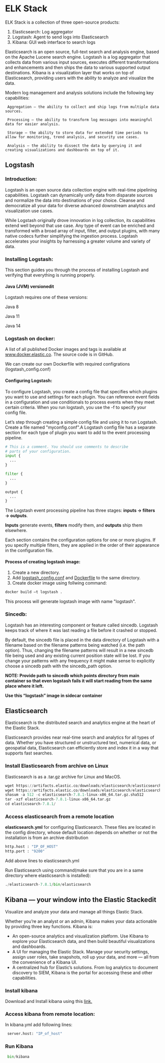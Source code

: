 # ELK Stack
ELK Stack is a collection of three open-source products:
   1. Elasticsearch: Log aggregator 
   2. Logstash: Agent to send logs into Elasticsearch 
   3. Kibana: GUI web interface to search logs 

Elasticsearch is an open source, full-text search and analysis engine, based on the Apache Lucene search engine. Logstash is a log aggregator that collects data from various input sources, executes different transformations and enhancements and then ships the data to various supported output destinations. Kibana is a visualization layer that works on top of Elasticsearch, providing users with the ability to analyze and visualize the data.   

Modern log management and analysis solutions include the following key capabilities: 

     Aggregation – the ability to collect and ship logs from multiple data sources. 

     Processing – the ability to transform log messages into meaningful data for easier analysis. 

     Storage – the ability to store data for extended time periods to allow for monitoring, trend analysis, and security use cases. 

     Analysis – the ability to dissect the data by querying it and creating visualizations and dashboards on top of it. 
 
 ## Logstash  
 ### Introduction: 
 Logstash is an open source data collection engine with real-time pipelining capabilities. Logstash can dynamically unify data from disparate sources and normalize the data into destinations of your choice. Cleanse and democratize all your data for diverse advanced downstream analytics and visualization use cases. 

While Logstash originally drove innovation in log collection, its capabilities extend well beyond that use case. Any type of event can be enriched and transformed with a broad array of input, filter, and output plugins, with many native codecs further simplifying the ingestion process. Logstash accelerates your insights by harnessing a greater volume and variety of data. 

 ### Installing Logstash: 
 This section guides you through the process of installing Logstash and verifying that everything is running properly. 
 #### Java (JVM) versionedit 

Logstash requires one of these versions: 
  
  Java 8 
  
  Java 11 
  
  Java 14 

### Logstash on docker: 
A list of all published Docker images and tags is available at www.docker.elastic.co. The source code is in GitHub. 

We can create our own Dockerfile with required configrations (logstash_config.conf)
#### Configuring Logstash:
To configure Logstash, you create a config file that specifies which plugins you want to use and settings for each plugin. You can reference event fields in a configuration and use conditionals to process events when they meet certain criteria. When you run logstash, you use the -f to specify your config file. 

Let’s step through creating a simple config file and using it to run Logstash. Create a file named "myconfig.conf".A Logstash config file has a separate section for each type of plugin you want to add to the event processing pipeline. 
```python
# This is a comment. You should use comments to describe
# parts of your configuration.
input {
  ...
}

filter {
  ...
}

output {
  ...
}
```
The Logstash event processing pipeline has three stages: **inputs → filters → outputs**. 

**Inputs** generate events, **filters** modify them, and **outputs** ship them elsewhere. 

Each section contains the configuration options for one or more plugins. If you specify multiple filters, they are applied in the order of their appearance in the configuration file. 

#### Process of creating logstash image: 
   1. Create a new directory. 
   2. Add [logstash_config.conf](https://github.com/Seagate/cortx-experiments/blob/master/Elasticsearch/Log%20Ingestion/src/logstash_config.conf) and [Dockerfile](https://github.com/Seagate/cortx-experiments/blob/master/Elasticsearch/Log%20Ingestion/src/Dockerfile) to the same directory.
   3. Create docker image using follwing command:
   ```python
docker build –t logstash . 
```
This process will generate logstash image with name "logstash".

### Sincedb:
Logstash has an interesting component or feature called sincedb. Logstash keeps track of where it was last reading a file before it crashed or stopped.

By default, the sincedb file is placed in the data directory of Logstash with a filename based on the filename patterns being watched (i.e. the path option). Thus, changing the filename patterns will result in a new sincedb file being used and any existing current position state will be lost. If you change your patterns with any frequency it might make sense to explicitly choose a sincedb path with the sincedb_path option.

**NOTE: Provide path to sincedb which points directory from main container so that even logstash fails it will start reading from the same place where it left.**

**Use this “logstash” image in sidecar container** 
## Elasticsearch
Elasticsearch is the distributed search and analytics engine at the heart of the Elastic Stack. 

Elasticsearch provides near real-time search and analytics for all types of data. Whether you have structured or unstructured text, numerical data, or geospatial data, Elasticsearch can efficiently store and index it in a way that supports fast searches. 

### Install Elasticsearch from archive on Linux 

Elasticsearch is as a .tar.gz archive for Linux and MacOS.
 ```python
wget https://artifacts.elastic.co/downloads/elasticsearch/elasticsearch-7.8.1-linux-x86_64.tar.gz
wget https://artifacts.elastic.co/downloads/elasticsearch/elasticsearch-7.8.1-linux-x86_64.tar.gz.sha512
shasum -a 512 -c elasticsearch-7.8.1-linux-x86_64.tar.gz.sha512 
tar -xzf elasticsearch-7.8.1-linux-x86_64.tar.gz
cd elasticsearch-7.8.1/ 
```
### Access elasticsearch from a remote location
**elasticsearch.yml** for configuring Elasticsearch. These files are located in the config directory, whose default location depends on whether or not the installation is from an archive distribution 
 ```python
 http.host : "IP_OF_HOST"
 http.port : "9200"
```
Add above lines to elasticsearch.yml

Run Elasticsearch using command(make sure that you are in a same directory where elasticsearch is installed):
 ```python
 ./elasticsearch-7.8.1/bin/elasticsearch
```
## Kibana — your window into the Elastic Stackedit
Visualize and analyze your data and manage all things Elastic Stack.

Whether you’re an analyst or an admin, Kibana makes your data actionable by providing three key functions. Kibana is:

- An open-source analytics and visualization platform. Use Kibana to explore your Elasticsearch data, and then build beautiful visualizations and dashboards.
- A UI for managing the Elastic Stack. Manage your security settings, assign user roles, take snapshots, roll up your data, and more — all from the convenience of a Kibana UI.
- A centralized hub for Elastic’s solutions. From log analytics to document discovery to SIEM, Kibana is the portal for accessing these and other capabilities.
### Install kibana
Download and Install kibana using this [link.](https://www.elastic.co/guide/en/kibana/current/setup.html)

### Access kibana from remote location:
In kibana.yml add following lines:
```python
 server.host: "IP_of_host"
```
### Run Kibana
```python
 bin/kibana
```


